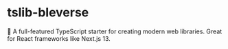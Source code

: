 # tslib-bleverse
🦦 A full-featured TypeScript starter for creating modern web libraries. Great for React frameworks like Next.js 13.
